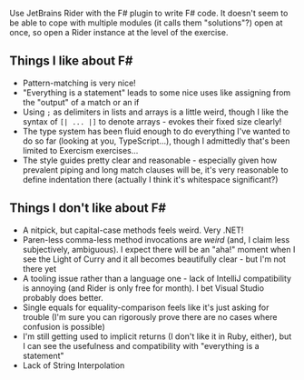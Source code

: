 Use JetBrains Rider with the F# plugin to write F# code. It doesn't seem to be able to cope with multiple modules (it calls them "solutions"?) open at once, so open a Rider instance at the level of the exercise.

## Things I like about F#

* Pattern-matching is very nice!
* "Everything is a statement" leads to some nice uses like assigning from the "output" of a match or an if
* Using `;` as delimiters in lists and arrays is a little weird, though I like the syntax of `[| ... |]` to denote arrays - evokes their fixed size clearly!
* The type system has been fluid enough to do everything I've wanted to do so far (looking at you, TypeScript...), though I admittedly that's been limited to Exercism exercises...
* The style guides pretty clear and reasonable - especially given how prevalent piping and long match clauses will be, it's very reasonable to define indentation there (actually I think it's whitespace significant?)

## Things I don't like about F#

* A nitpick, but capital-case methods feels weird. Very .NET!
* Paren-less comma-less method invocations are _weird_ (and, I claim less subjectively, ambiguous). I expect there will be an "aha!" moment when I see the Light of Curry and it all becomes beautifully clear - but I'm not there yet
* A tooling issue rather than a language one - lack of IntelliJ compatibility is annoying (and Rider is only free for month). I bet Visual Studio probably does better.
* Single equals for equality-comparison feels like it's just asking for trouble (I'm sure you can rigorously prove there are no cases where confusion is possible)
* I'm still getting used to implicit returns (I don't like it in Ruby, either), but I can see the usefulness and compatibility with "everything is a statement"
* Lack of String Interpolation